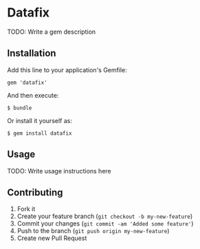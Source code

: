 # Datafix

TODO: Write a gem description

## Installation

Add this line to your application's Gemfile:

    gem 'datafix'

And then execute:

    $ bundle

Or install it yourself as:

    $ gem install datafix

## Usage

TODO: Write usage instructions here

## Contributing

1. Fork it
2. Create your feature branch (`git checkout -b my-new-feature`)
3. Commit your changes (`git commit -am 'Added some feature'`)
4. Push to the branch (`git push origin my-new-feature`)
5. Create new Pull Request

